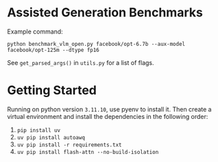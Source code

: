 # Assisted Generation Benchmarks

Example command:
```
python benchmark_vlm_open.py facebook/opt-6.7b --aux-model facebook/opt-125m --dtype fp16
```

See `get_parsed_args()` in `utils.py` for a list of flags.

# Getting Started

Running on python version `3.11.10`, use pyenv to install it. 
Then create a virtual environment and install the dependencies in the following order: 

1. `pip install uv`
2. `uv pip install autoawq`
3. `uv pip install -r requirements.txt`
4. `uv pip install flash-attn --no-build-isolation`


